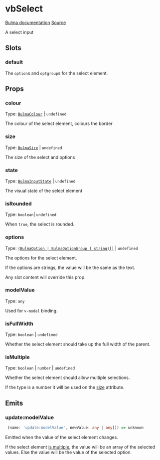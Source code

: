 # vbSelect

[Bulma documentation](https://bulma.io/documentation/form/select/)
[Source](https://github.com/csc530/vuebulma/blob/main/src/components/form/BulmaSelect.vue)

A select input

## Slots

### default

The `option`s and `optgroup`s for the select element.

## Props

### colour

Type: [`BulmaColour`](../../types/common_types.md#bulmacolour) | `undefined`

The colour of the select element, colours the border

### size

Type: [`BulmaSize`](../../types/common_types.md#bulmasize) | `undefined`

The size of the select and options

### state

Type: [`BulmaInputState`](../../types/BulmaState.md#bulmaInputState) | `undefined`

The visual state of the select element

### isRounded

Type: `boolean`| `undefined`

When `true`, the select is rounded.


### options

Type: [`(BulmaOption | BulmaOptionGroup | string)[]`](../../types/BulmaOption.md#bulmaoption) | `undefined`

The options for the select element.

If the options are strings, the value will be the same as the text.

Any slot content will override this prop.

### modelValue

Type: `any`

Used for `v-model` binding.

### isFullWidth

Type: `boolean` | `undefined`

Whether the select element should take up the full width of the parent.

### isMultiple

Type: `boolean` | `number` | `undefined`

Whether the select element should allow multiple selections.

If the type is a number it will be used on
the [size](https://developer.mozilla.org/en-US/docs/Web/HTML/Element/select#attr-size) attribute.

## Emits

### update:modelValue

```ts
 (name: 'update:modelValue', newValue: any | any[]) => unknown
```

Emitted when the value of the select element changes.

If the select element [is multiple](#ismultiple), the value will be an array of the selected values.
Else the value will be the value of the selected option.
	

